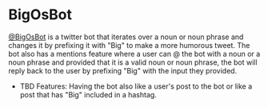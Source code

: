 # BigOsBot

[@BigOsBot](https://twitter.com/BigOsBot) is a twitter bot that iterates over a noun or noun phrase and changes it by prefixing it with "Big" to make a more humorous tweet. The bot also has a mentions feature where a user can @ the bot with a noun or a noun phrase and provided that it is a valid noun or noun phrase, the bot will reply back to the user by prefixing "Big" with the input they provided.

- TBD Features: Having the bot also like a user's post to the bot or like a post that has "Big" included in a hashtag.
